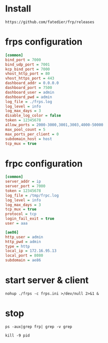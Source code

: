 
# Install
`https://github.com/fatedier/frp/releases`


# frps configuration
```ini
[common]
bind_port = 7000
bind_udp_port = 7001
kcp_bind_port = 7000
vhost_http_port = 80
vhost_https_port = 443
dashboard_addr = 0.0.0.0
dashboard_port = 7500
dashboard_user = admin
dashboard_pwd = admin
log_file = ./frps.log
log_level = info
log_max_days = 3
disable_log_color = false
token = 12345678
allow_ports = 2000-3000,3001,3003,4000-50000
max_pool_count = 5
max_ports_per_client = 0
subdomain_host = host
tcp_mux = true
```

# frpc configuration
```ini
[common]
server_addr = ip
server_port = 7000
token = 12345678
log_file = /tmp/frpc.log
log_level = info
log_max_days = 3
tcp_mux = true
protocol = tcp
login_fail_exit = true
user = aaa      

[ae86]
http_user = admin
http_pwd = admin
type = http
local_ip = 172.16.95.13
local_port = 8080
subdomain = ae86
```

# start server & client
`nohup ./frps -c frps.ini >/dev/null 2>&1 &`

# stop
`ps -aux|grep frp| grep -v grep`

`kill -9 pid`
